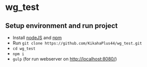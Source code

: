 # wg_test

## Setup environment and run project

* Install [nodeJS](https://nodejs.org/en/ "nodejs") and [npm](https://www.npmjs.com/ "npm")
* Run ```git clone https://github.com/KikahaPlus44/wg_test.git```
* ```cd wg_test``` 
* ```npm i```
* ```gulp``` (for run webserver on  [http://localhost:8080/](http://localhost:8080/ "localhost")) 